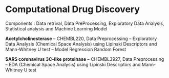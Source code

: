 # Computational Drug Discovery
Components : Data retrival, Data PreProcessing, Exploratory Data Analysis, Statistical analysis and Machine Learning Model

**Acetylcholinesterase** – CHEMBL220, Data Preprocessing – Exploratory Data Analysis (Chemical Space Analysis) using Lipinski Descriptors and Mann-Whitney U test – Model Regression Random Forest

**SARS coronavirus 3C-like proteinase** – CHEMBL3927, Data Preprocessing – EDA (Chemical Space Analysis) using Lipinski Descriptors and Mann-Whitney U test
